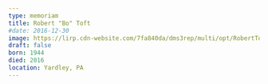 ```yaml
---
type: memoriam
title: Robert "Bo" Toft
#date: 2016-12-30
image: https://lirp.cdn-website.com/7fa840da/dms3rep/multi/opt/RobertToft-1920w.jpg
draft: false
born: 1944
died: 2016
location: Yardley, PA
---
```

